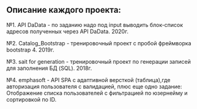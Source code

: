Описание каждого проекта:
---
№1. API DaData - по заданию надо под input выводить блок-список адресов полученных через API DaData. 2020г.

№2. Catalog_Bootstrap - тренировочный проект с пробой фреймворка bootstrap 4. 2019г.

№3. sait for generation - тренировочный проект по генерации записей для заполнения БД (SQL). 2018г.

№4. emphasoft - API SPA с адаптивной версткой (таблица),где авторизация пользователя с валидацией, плюс еще одно задание: Отображение списка пользователей с фильтрацией по юзернейму и сортировкой по ID.
